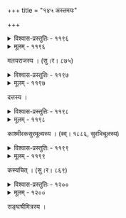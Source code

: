 +++
title = "१४५ अस्तमयः"

+++



<details><summary>विश्वास-प्रस्तुतिः - ११९६</summary>

याते भास्वति वृद्धसारसशिरःशोणेस्तशृङ्गाश्रयं  
व्यालिप्तं तिमिरैः कठोरबलिभुक्कण्ठातिनीलैर् नभः ।  
माहेन्द्री दिग् अपि प्रसन्नमलिना चन्द्रोदयाकाङ्क्षिणी  
भात्य् एषा चिरविप्रयुक्तशवरीगण्डाभपाण्डुच्छविः ॥११९६॥
</details>

<details><summary>मूलम् - ११९६</summary>

याते भास्वति वृद्धसारसशिरःशोणेस्तशृङ्गाश्रयं  
व्यालिप्तं तिमिरैः कठोरबलिभुक्कण्ठातिनीलैर् नभः ।  
माहेन्द्री दिग् अपि प्रसन्नमलिना चन्द्रोदयाकाङ्क्षिणी  
भात्य् एषा चिरविप्रयुक्तशवरीगण्डाभपाण्डुच्छविः ॥११९६॥
</details>


मलयराजस्य । (सु।र। ८७५)  



<details><summary>विश्वास-प्रस्तुतिः - ११९७</summary>

क्रमसङ्कुचितकुशेशयकाषान्तरनीयमानमधुपेन ।  
गरलम् इव गलति नलिनी दिनकरविरहातिखेदेन ॥११९७॥
</details>

<details><summary>मूलम् - ११९७</summary>

क्रमसङ्कुचितकुशेशयकाषान्तरनीयमानमधुपेन ।  
गरलम् इव गलति नलिनी दिनकरविरहातिखेदेन ॥११९७॥
</details>


दत्तस्य ।  



<details><summary>विश्वास-प्रस्तुतिः - ११९८</summary>

करसादो’म्बरत्यागस् तेजोहानिः सरागता ।  
वारुणीसङ्गमावस्था भानुनाप्य् अनुभूयते ॥११९८॥
</details>

<details><summary>मूलम् - ११९८</summary>

करसादो’म्बरत्यागस् तेजोहानिः सरागता ।  
वारुणीसङ्गमावस्था भानुनाप्य् अनुभूयते ॥११९८॥
</details>


काश्मीरकसुरमूल्यस्य । (स्व्। १८८६, सुरभिचूलस्य)  



<details><summary>विश्वास-प्रस्तुतिः - ११९९</summary>

व्रजति कलितस्तोकालोको नवीनजवारुण  
च्छविर् असौ बिम्बं विन्दन् दिशं भृशम् अप्पतेः ।  
ककुभि ककुभि प्राप्ताहाराः कुलायमहीरुहां  
शिरसि शिरसि स्वैरं स्वैरं पतन्ति पतत्त्रिणः ॥११९९॥
</details>

<details><summary>मूलम् - ११९९</summary>

व्रजति कलितस्तोकालोको नवीनजवारुण  
च्छविर् असौ बिम्बं विन्दन् दिशं भृशम् अप्पतेः ।  
ककुभि ककुभि प्राप्ताहाराः कुलायमहीरुहां  
शिरसि शिरसि स्वैरं स्वैरं पतन्ति पतत्त्रिणः ॥११९९॥
</details>


कस्यचित् । (सु।र। ८६९)  



<details><summary>विश्वास-प्रस्तुतिः - १२००</summary>

रुचिरजनितताराहारचौरस्य भूभृच्  
छिखरतरुनिवेशोल्लम्बितस्योर्ध्वपादम् ।  
चिरम् अवनतम् एतच् छोणितापूर्यमाणं   
मुखम् इव रविबिम्बं रज्यते वासरस्य ॥१२००॥
</details>

<details><summary>मूलम् - १२००</summary>

रुचिरजनितताराहारचौरस्य भूभृच्  
छिखरतरुनिवेशोल्लम्बितस्योर्ध्वपादम् ।  
चिरम् अवनतम् एतच् छोणितापूर्यमाणं   
मुखम् इव रविबिम्बं रज्यते वासरस्य ॥१२००॥
</details>


सङ्घश्रीमित्रस्य ।  

